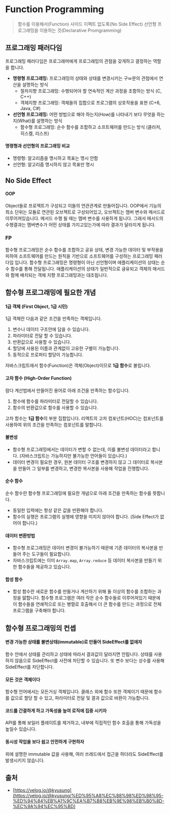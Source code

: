 # Function Programming

> 함수를 이용해서(Function) 사이드 이펙트 없도록(No Side Effect) 선언형 프로그래밍을 이용하는 것(Declarative Promgramming)

## 프로그래밍 패러다임

프로그래밍 패러다임은 프로그래머에게 프로그래밍의 관점을 갖게하고 결정하는 역할을 합니다.

- **명령형 프로그래밍:** 프로그래밍의 상태와 상태를 변경시키는 구ㅂ문의 관점에서 연산을 설명하는 방식
  - 절차지향 프로그래밍: 수행되어야 할 연속적인 계산 과정을 초함하는 방식 (C, C++)
  - 객체지향 프로그래밍: 객체들의 집합으로 프로그램의 상호작용을 표현 (C+6, Java, C#)
- **선언형 프로그래밍:** 어떤 방법으로 해야 하는지(How)를 나타내기 보다 무엇을 하는지(What)를 설명하는 방식
  - 함수형 프로그래밍: 순수 함수를 조합하고 소프트웨어를 만드는 방식 (클러저, 히스켈, 리스프)

#### 명령형과 선언형의 프로그래밍 비교

- 명령형: 알고리즘을 명시하고 목표는 명시 안함
- 선언형: 알고리즘 명시하지 않고 목표만 명시

## No Side Effect

#### OOP

Object들로 프로젝트가 구성되고 이들의 연관관계로 만들어집니다. OOP에서 기능의 최소 단위는 모듈로 연관된 오브젝트로 구성되어있고, 오브젝트는 맴버 변수와 메서드로 이루어져있습니다. 메서드 수행 될 때는 맴버 변수를 사용하게 됩니다. 그래서 매서드의 수행결과는 맴버변수가 어떤 상태를 가지고있는가에 따라 결과가 달라지게 됩니다.

### FP

함수형 프로그래밍은 순수 함수를 조합하고 공유 상태, 변경 가능한 데이터 및 부작용을 피하여 소프트웨어를 만드는 원칙을 기반으로 소프트웨어를 구성하는 프로그래밍 패러다임 입니다. 함수형 프로그래밍은 명령형이 아닌 선언형이며 애플리케이션의 상태는 순수 함수를 통해 전달됩니다. 애플리케이션의 상태가 일번적으로 귱유되고 객체의 매서드와 함께 배치되는 객체 지향 프로그래밍과는 대조됩니다.

## 함수형 프로그래밍에 필요한 개념

#### 1급 객체 (First Object, 1급 시민)

1급 객체란 다음과 같은 조건을 만족하는 객체입니다.

1. 변수나 데이터 구조안에 담을 수 있습니다.
2. 파라미터로 전달 할 수 있습니다.
3. 반환값으로 사용할 수 있습니다.
4. 할당에 사용된 이름과 관계없이 고유한 구별이 가능합니다.
5. 동적으로 프로퍼티 할당이 가능합니다.

자바스크립트에서 함수(Function)은 객체(Object)이므로 **1급 함수**로 불립니다.

#### 고차 함수 (High-Order Function)

람다 계산법에서 만들어진 용어로 아래 조건을 만족하는 함수입니다.

1. 함수에 함수를 파라미터로 전달할 수 있습니다.
2. 함수의 반환값으로 함수를 사용할 수 있습니다.

고차 함수는 **1급 함수**의 부분 집합입니다. 리액트의 고차 컴포넌트(HOC)는 컴포넌트를 사용하여 위의 조건을 만족하는 컴포넌트를 말합니다.

#### 불변성

- 함수형 프로그래밍에서는 데이터가 변할 수 없는데, 이를 불변성 데이터라고 합니다. (자바스크립트는 가능하지만 불가능한 언어들이 있습니다.)
- 데이터 변경이 필요한 경우, 원본 데이터 구조를 변경하지 않고 그 데이터로 복사본을 만들어 그 일부를 변경하고, 변경한 복사본을 사용해 작업을 진행합니다.

#### 순수 함수

순수 함수란 함수형 프로그래밍에 필요한 개념으로 아래 조건을 만족하는 함수를 뜻합니다.

- 동일한 입력에는 항상 같은 값을 반환해야 합니다.
- 함수의 실행은 프로그램의 실행에 영향을 미치지 않아야 합니다. (Side Effect가 없어야 합니다.)

#### 데이터 변환방법

- 함수형 프로그래밍은 데이터 변경이 불가능하기 때문에 기존 데이터의 복사본을 만들어 주는 도구들이 필요합니다.
- 자바스크립트에는 이미 `Array.map`, `Array.reduce` 등 데이터 복사본을 만들기 위한 함수들을 제공하고 있습니다.

#### 합성 함수

- 합성 함수란 새로운 함수를 만들거나 계산하기 위해 둘 이상의 함수를 조합하는 과정을 맗합니다. 함수형 프로그램은 여러 작은 순수 함수들로 이루어져있기 때문에 이 함수들을 연쇄적으로 또는 병렬로 호출해서 더 큰 함수를 만드는 과정으로 전체 프로그램을 구축해야 합니다.

## 함수형 프로그래밍의 컨셉

#### 변경 가능한 상태를 불변상태(immutable)로 만들어 SideEffect를 없애자

함수 안에서 상태를 관리하고 상태에 따라서 결과값이 달라지면 안됩니다. 상태를 사용하지 않음으로 SideEffect를 사전에 차단할 수 있습니다. 또 변수 보다는 상수를 사용해 SideEffect를 차단합니다.

#### 모든 것은 객체이다

함수형 언어에서는 모든거싱 객체입니다. 클래스 외에 함수 또한 객체이기 때문에 함수를 값으로 할당 할 수 있고, 파라미터로 전달 및 결과 값으로 바환이 가능합니다.

#### 코드를 간결하게 하고 가독성을 높여 로직에 집중 시키자

API를 통해 보일러 플레이트를 제거하고, 내부에 직접적인 함수 호출을 통해 가독성을 높일수 있습니다.

#### 동시성 작업을 보다 쉽고 안전하게 구현하자

위에 설명한 immutable 값을 사용해, 여러 쓰레드에서 접근을 하더라도 SideEffect를 발생시키지 않습니다.

## 출처

- [https://velog.io/@kyusung](https://velog.io/@kyusung/%ED%95%A8%EC%88%98%ED%98%95-%ED%94%84%EB%A1%9C%EA%B7%B8%EB%9E%98%EB%B0%8D-%EC%9A%94%EC%95%BD)
